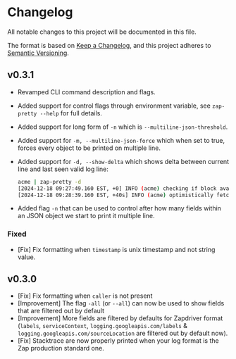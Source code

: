 # Changelog

All notable changes to this project will be documented in this file.

The format is based on [Keep a Changelog](https://keepachangelog.com/en/1.0.0/),
and this project adheres to [Semantic Versioning](https://semver.org/spec/v2.0.0.html).

## v0.3.1

- Revamped CLI command description and flags.

- Added support for control flags through environment variable, see `zap-pretty --help` for full details.

- Added support for long form of `-n` which is `--multiline-json-threshold`.

- Added support for `-m, --multiline-json-force` which when set to true, forces every object to be printed on multiple line.

- Added support for `-d, --show-delta` which shows delta between current line and last seen valid log line:

  ```bash
  acme | zap-pretty -d
  [2024-12-18 09:27:49.160 EST, +0] INFO (acme) checking if block available
  [2024-12-18 09:28:39.160 EST, +40s] INFO (acme) optimistically fetching block {"block_num":308267722}
  ```

- Added flag `-n` that can be used to control after how many fields within an JSON object we start to print it multiple line.

### Fixed

- [Fix] Fix formatting when `timestamp` is unix timestamp and not string value.

## v0.3.0

- [Fix] Fix formatting when `caller` is not present
- [Improvement] The flag `-all` (or `--all`) can now be used to show fields that are filtered out by default
- [Improvement] More fields are filtered by defaults for Zapdriver format (`labels`, `serviceContext`, `logging.googleapis.com/labels` & `logging.googleapis.com/sourceLocation` are filtered out by default now).
- [Fix] Stacktrace are now properly printed when your log format is the Zap production standard one.
